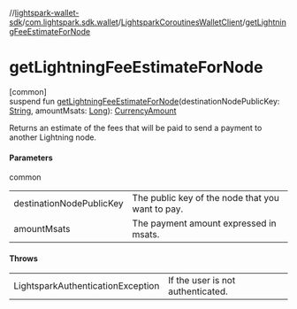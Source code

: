 //[lightspark-wallet-sdk](../../../index.md)/[com.lightspark.sdk.wallet](../index.md)/[LightsparkCoroutinesWalletClient](index.md)/[getLightningFeeEstimateForNode](get-lightning-fee-estimate-for-node.md)

# getLightningFeeEstimateForNode

[common]\
suspend fun [getLightningFeeEstimateForNode](get-lightning-fee-estimate-for-node.md)(destinationNodePublicKey: [String](https://kotlinlang.org/api/latest/jvm/stdlib/kotlin/-string/index.html), amountMsats: [Long](https://kotlinlang.org/api/latest/jvm/stdlib/kotlin/-long/index.html)): [CurrencyAmount](../../com.lightspark.sdk.wallet.model/-currency-amount/index.md)

Returns an estimate of the fees that will be paid to send a payment to another Lightning node.

#### Parameters

common

| | |
|---|---|
| destinationNodePublicKey | The public key of the node that you want to pay. |
| amountMsats | The payment amount expressed in msats. |

#### Throws

| | |
|---|---|
| LightsparkAuthenticationException | If the user is not authenticated. |
